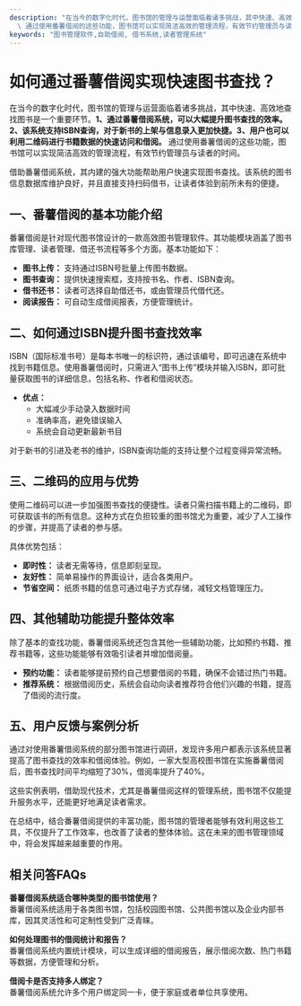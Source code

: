 ```yaml
---
description: "在当今的数字化时代，图书馆的管理与运营面临着诸多挑战，其中快速、高效地查找图书是一个重要环节。**1、通过番薯借阅系统，可以大幅提升图书查找的效率。2、该系统支持ISBN查询，对于新书的上架与信息录入更加快捷。3、用户也可以利用二维码进行书籍数据的快速访问和借阅。**\
  \ 通过使用番薯借阅的这些功能，图书馆可以实现简洁高效的管理流程，有效节约管理员与读者的时间。"
keywords: "图书管理软件,自助借阅, 借书系统,读者管理系统"
---
```

# 如何通过番薯借阅实现快速图书查找？

在当今的数字化时代，图书馆的管理与运营面临着诸多挑战，其中快速、高效地查找图书是一个重要环节。**1、通过番薯借阅系统，可以大幅提升图书查找的效率。2、该系统支持ISBN查询，对于新书的上架与信息录入更加快捷。3、用户也可以利用二维码进行书籍数据的快速访问和借阅。** 通过使用番薯借阅的这些功能，图书馆可以实现简洁高效的管理流程，有效节约管理员与读者的时间。

借助番薯借阅系统，其内建的强大功能帮助用户快速实现图书查找。该系统的图书信息数据库维护良好，并且直接支持扫码借书，让读者体验到前所未有的便捷。

## **一、番薯借阅的基本功能介绍**

番薯借阅是针对现代图书馆设计的一款高效图书管理软件。其功能模块涵盖了图书库管理、读者管理、借还书流程等多个方面。基本功能如下：

- **图书上传：** 支持通过ISBN号批量上传图书数据。
- **图书查询：** 提供快速搜索框，支持按书名、作者、ISBN查询。
- **借书还书：** 读者可选择自助借还书，或由管理员代借代还。
- **阅读报告：** 可自动生成借阅报表，方便管理统计。

## **二、如何通过ISBN提升图书查找效率**

ISBN（国际标准书号）是每本书唯一的标识符，通过该编号，即可迅速在系统中找到书籍信息。使用番薯借阅时，只需进入“图书上传”模块并输入ISBN，即可批量获取图书的详细信息，包括名称、作者和借阅状态。

- **优点：**
  - 大幅减少手动录入数据时间
  - 准确率高，避免错误输入
  - 系统会自动更新最新书目

对于新书的引进及老书的维护，ISBN查询功能的支持让整个过程变得异常流畅。

## **三、二维码的应用与优势**

使用二维码可以进一步加强图书查找的便捷性。读者只需扫描书籍上的二维码，即可获取该书的所有信息。这种方式在负担较重的图书馆尤为重要，减少了人工操作的步骤，并提高了读者的参与感。

具体优势包括：

- **即时性：** 读者无需等待，信息即刻呈现。
- **友好性：** 简单易操作的界面设计，适合各类用户。
- **节省空间：** 纸质书籍的信息可通过电子方式存储，减轻文档管理压力。

## **四、其他辅助功能提升整体效率**

除了基本的查找功能，番薯借阅系统还包含其他一些辅助功能，比如预约书籍、推荐书籍等，这些功能能够有效吸引读者并增加借阅量。

- **预约功能：** 读者能够提前预约自己想要借阅的书籍，确保不会错过热门书籍。
- **推荐系统：** 根据借阅历史，系统会自动向读者推荐符合他们兴趣的书籍，提高了借阅的流行度。

## **五、用户反馈与案例分析**

通过对使用番薯借阅系统的部分图书馆进行调研，发现许多用户都表示该系统显著提高了图书查找的效率和借阅体验。例如，一家大型高校图书馆在实施番薯借阅后，图书查找时间平均缩短了30%，借阅率提升了40%。

这些实例表明，借助现代技术，尤其是番薯借阅这样的管理系统，图书馆不仅能提升服务水平，还能更好地满足读者需求。 

在总结中，结合番薯借阅提供的丰富功能，图书馆的管理者能够有效利用这些工具，不仅提升了工作效率，也改善了读者的整体体验。这在未来的图书管理领域中，将会发挥越来越重要的作用。

## 相关问答FAQs

**番薯借阅系统适合哪种类型的图书馆使用？**  
番薯借阅系统适用于各类图书馆，包括校园图书馆、公共图书馆以及企业内部书库，因其灵活性和可定制性受到广泛青睐。

**如何处理图书的借阅统计和报告？**  
番薯借阅系统内置统计模块，可以生成详细的借阅报告，展示借阅次数、热门书籍等数据，方便管理和分析。

**借阅卡是否支持多人绑定？**  
番薯借阅系统允许多个用户绑定同一卡，便于家庭或者单位共享使用。
